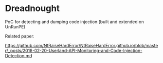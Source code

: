 # Dreadnought
PoC for detecting and dumping code injection (built and extended on UnRunPE)

Related paper:

https://github.com/NtRaiseHardError/NtRaiseHardError.github.io/blob/master/_posts/2018-02-20-Userland-API-Monitoring-and-Code-Injection-Detection.md
